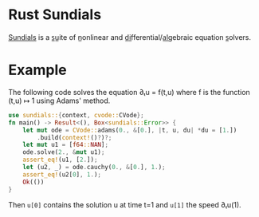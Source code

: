 Rust Sundials
=============

[Sundials][] is a s̲u̲ite of n̲onlinear and d̲i̲fferential/a̲l̲gebraic
equation s̲olvers.


# Example

The following code solves the equation ∂ₜu = f(t,u) where f is the
function (t,u) ↦ 1 using Adams' method.

```rust
use sundials::{context, cvode::CVode};
fn main() -> Result<(), Box<sundials::Error>> {
    let mut ode = CVode::adams(0., &[0.], |t, u, du| *du = [1.])
	    .build(context!()?)?;
	let mut u1 = [f64::NAN];
	ode.solve(2., &mut u1);
	assert_eq!(u1, [2.]);
    let (u2, _) = ode.cauchy(0., &[0.], 1.);
    assert_eq!(u2[0], 1.);
    Ok(())
}
```

Then `u[0]` contains the solution u at time t=1 and `u[1]` the
speed ∂ₜu(1).


[Sundials]: https://computing.llnl.gov/projects/sundials
